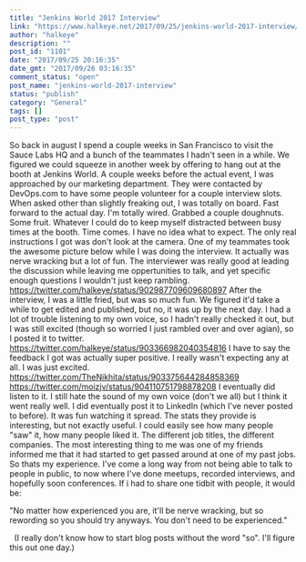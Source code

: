 ```yaml
---
title: "Jenkins World 2017 Interview"
link: "https://www.halkeye.net/2017/09/25/jenkins-world-2017-interview/"
author: "halkeye"
description: ""
post_id: "1101"
date: "2017/09/25 20:16:35"
date_gmt: "2017/09/26 03:16:35"
comment_status: "open"
post_name: "jenkins-world-2017-interview"
status: "publish"
category: "General"
tags: []
post_type: "post"
---
```


So back in august I spend a couple weeks in San Francisco to visit the Sauce Labs HQ and a bunch of the teammates I hadn't seen in a while. We figured we could squeeze in another week by offering to hang out at the booth at Jenkins World. A couple weeks before the actual event, I was approached by our marketing department. They were contacted by DevOps.com to have some people volunteer for a couple interview slots. When asked other than slightly freaking out, I was totally on board. Fast forward to the actual day. I'm totally wired. Grabbed a couple doughnuts. Some fruit. Whatever I could do to keep myself distracted between busy times at the booth. Time comes. I have no idea what to expect. The only real instructions I got was don't look at the camera. One of my teammates took the awesome picture below while I was doing the interview. It actually was nerve wracking but a lot of fun. The interviewer was really good at leading the discussion while leaving me oppertunities to talk, and yet specific enough questions I wouldn't just keep rambling. https://twitter.com/halkeye/status/902987709609680897 After the interview, I was a little fried, but was so much fun. We figured it'd take a while to get edited and published, but no, it was up by the next day. I had a lot of trouble listening to my own voice, so I hadn't really checked it out, but I was still excited (though so worried I just rambled over and over agian), so I posted it to twitter. https://twitter.com/halkeye/status/903366982040354816 I have to say the feedback I got was actually super positive. I really wasn't expecting any at all. I was just excited. https://twitter.com/TheNikhita/status/903375644284858369 https://twitter.com/moizjv/status/904110751798878208 I eventually did listen to it. I still hate the sound of my own voice (don't we all) but I think it went really well. I did eventually post it to LinkedIn (which I've never posted to before). It was fun watching it spread. The stats they provide is interesting, but not exactly useful. I could easily see how many people "saw" it, how many people liked it. The different job titles, the different companies. The most interesting thing to me was one of my friends informed me that it had started to get passed around at one of my past jobs. So thats my experience. I've come a long way from not being able to talk to people in public, to now where I've done meetups, recorded interviews, and hopefully soon conferences. If i had to share one tidbit with people, it would be: 

"No matter how experienced you are, it'll be nerve wracking, but so rewording so you should try anyways. You don't need to be experienced."

  (I really don't know how to start blog posts without the word "so". I'll figure this out one day.)